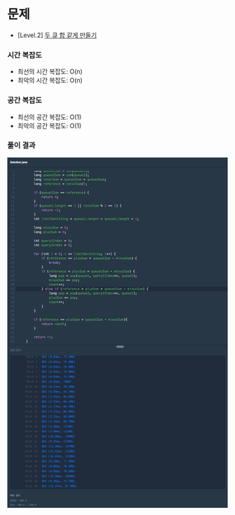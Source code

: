 # 문제

- [Level.2] [두 큐 합 같게 만들기](https://school.programmers.co.kr/learn/courses/30/lessons/118667)

### 시간 복잡도

* 최선의 시간 복잡도: O(n)
* 최악의 시간 복잡도: O(n)

### 공간 복잡도

* 최선의 공간 복잡도: O(1)
* 최악의 공간 복잡도: O(1)

### 풀이 결과

![스크린샷 2023-11-21 오후 2.38.46.png](%EC%8A%A4%ED%81%AC%EB%A6%B0%EC%83%B7%202023-11-21%20%EC%98%A4%ED%9B%84%202.38.46.png)
